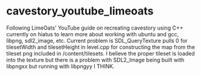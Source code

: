 # cavestory_youtube_limeoats
Following LimeOats' YouTube guide on recreating cavestory using C++
currently on hiatus to learn more about working with ubuntu and gcc, libpng, sdl2_image, etc.
Current problem is SDL_QueryTexture pulls 0 for tilesetWidth and tilesetHeight in level.cpp for
constructing the map from the tileset png included in /content/tilesets. I believe the proper tileset is loaded
into the texture but there is a problem with SDL2_Image being built with libpngxx but running with
libpngyy I THINK.
